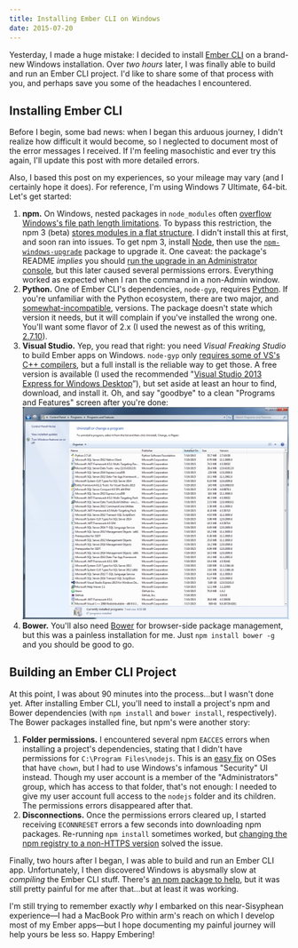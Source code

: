 ```yaml
---
title: Installing Ember CLI on Windows
date: 2015-07-20
---
```


Yesterday, I made a huge mistake: I decided to install [Ember CLI](http://www.ember-cli.com/) on a brand-new Windows installation. Over _two hours_ later, I was finally able to build and run an Ember CLI project. I'd like to share some of that process with you, and perhaps save you some of the headaches I encountered.

<!-- more -->

## Installing Ember CLI

Before I begin, some bad news: when I began this arduous journey, I didn't realize how difficult it would become, so I neglected to document most of the error messages I received. If I'm feeling masochistic and ever try this again, I'll update this post with more detailed errors.

Also, I based this post on my experiences, so your mileage may vary (and I certainly hope it does). For reference, I'm using Windows 7 Ultimate, 64-bit. Let's get started:

1. **npm.** On Windows, nested packages in `node_modules` often [overflow Windows's file path length limitations](https://github.com/joyent/node/issues/6960). To bypass this restriction, the npm 3 (beta) [stores modules in a flat structure](http://www.infoq.com/news/2015/06/npm). I didn't install this at first, and soon ran into issues. To get npm 3, install [Node](https://nodejs.org/), then use the [`npm-windows-upgrade`](https://github.com/felixrieseberg/npm-windows-upgrade) package to upgrade it. One caveat: the package's README _implies_ you should [run the upgrade in an Administrator console](https://github.com/felixrieseberg/npm-windows-upgrade#usage), but this later caused several permissions errors. Everything worked as expected when I ran the command in a non-Admin window.
1. **Python.** One of Ember CLI's dependencies, `node-gyp`, requires [Python](https://www.python.org/). If you're unfamiliar with the Python ecosystem, there are two major, and [somewhat-incompatible](https://wiki.python.org/moin/Python2orPython3), versions. The package doesn't state which version it needs, but it will complain if you've installed the wrong one. You'll want some flavor of 2.x (I used the newest as of this writing, [2.7.10](https://www.python.org/downloads/)).
1. **Visual Studio.** Yep, you read that right: you need _Visual Freaking Studio_ to build Ember apps on Windows. `node-gyp` only [requires some of VS's C++ compilers](https://github.com/TooTallNate/node-gyp#installation), but a full install is the reliable way to get those. A free version is available (I used the recommended "[Visual Studio 2013 Express for Windows Desktop](https://www.visualstudio.com/en-us/products/visual-studio-express-vs.aspx)”), but set aside at least an hour to find, download, and install it. Oh, and say "goodbye" to a clean "Programs and Features" screen after you're done:
![Installing Visual Studio adds a few apps](/2015/07/installing-ember-cli-on-windows/programs-and-features.png)
1. **Bower.** You'll also need [Bower](http://bower.io/) for browser-side package management, but this was a painless installation for me. Just `npm install bower -g` and you should be good to go.

## Building an Ember CLI Project

At this point, I was about 90 minutes into the process...but I wasn't done yet. After installing Ember CLI, you'll need to install a project's npm and Bower dependencies (with `npm install` and `bower install`, respectively). The Bower packages installed fine, but npm's were another story:

1. **Folder permissions.** I encountered several npm `EACCES` errors when installing a project's dependencies, stating that I didn't have permissions for `C:\Program Files\nodejs`. This is an [easy fix](http://stackoverflow.com/questions/16151018/npm-throws-error-without-sudo) on OSes that have `chown`, but I had to use Windows's infamous "Security" UI instead. Though my user account is a member of the "Administrators" group, which has access to that folder, that's not enough: I needed to give my user account full access to the `nodejs` folder and its children. The permissions errors disappeared after that.
1. **Disconnections.** Once the permissions errors cleared up, I started receiving `ECONNRESET` errors a few seconds into downloading npm packages. Re-running `npm install` sometimes worked, but [changing the npm registry to a non-HTTPS version](http://stackoverflow.com/questions/18419144/npm-not-working-read-econnreset) solved the issue.

Finally, two hours after I began, I was able to build and run an Ember CLI app. Unfortunately, I then discovered Windows is abysmally slow at _compiling_ the Ember CLI stuff. There's [an npm package to help](https://github.com/felixrieseberg/ember-cli-windows), but it was still pretty painful for me after that...but at least it was working.

I'm still trying to remember exactly _why_ I embarked on this near-Sisyphean experience—I had a MacBook Pro within arm's reach on which I develop most of my Ember apps—but I hope documenting my painful journey will help yours be less so. Happy Embering!
